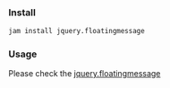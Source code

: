 
### Install 
```sh
jam install jquery.floatingmessage
```

### Usage
Please check the [jquery.floatingmessage](http://sideroad.secret.jp/plugins/jQueryFloatingMessage/)

